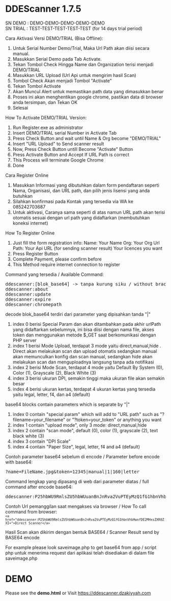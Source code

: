 DDEScanner 1.7.5
================

SN DEMO     : DEMO-DEMO-DEMO-DEMO-DEMO <br>
SN TRIAL    : TEST-TEST-TEST-TEST-TEST (for 14 days trial period)

Cara Aktivasi Versi DEMO/TRIAL (Bisa Offline):
1. Untuk Serial Number Demo/Trial, Maka Url Path akan diisi secara manual.
2. Masukkan Serial Demo pada Tab Activate.
3. Tekan Tombol Check Hingga Name dan Organization terisi menjadi DEMO/TRIAL
4. Masukkan URL Upload (Url Api untuk mengirim hasil Scan)
5. Tombol Check Akan menjadi Tombol "Activate"
6. Tekan Tombol Activate
7. Akan Muncul Alert untuk memastikan path data yang dimasukkan benar
8. Proses ini akan menghentikan google chrome, pastikan data di browser anda tersimpan, dan Tekan OK
9. Selesai

How To Activate DEMO/TRIAL Version:
1. Run Register.exe as administrator
2. Insert DEMO/TRIAL serial Number in Activate Tab
3. Press Check Button and wait until Name & Org become "DEMO/TRIAL"
4. Insert "URL Upload" to Send scanner result
5. Now, Press Check Button untill Become "Activate" Button
6. Press Activate Button and Accept If URL Path is correct
7. This Process will terminate Google Chrome
8. Done


Cara Register Online
1. Masukkan Informasi yang dibutuhkan dalam form pendaftaran seperti Nama, Organisasi, dan URL path, dan pilih jenis lisensi yang anda butuhkan
2. Silahkan konfirmasi pada Kontak yang tersedia via WA ke 085242703687
3. Untuk aktivasi, Caranya sama seperti di atas namun URL path akan terisi otomatis sesuai dengan url path yang didaftarkan (membutuhkan koneksi internet)

How To Register Online
1. Just fill the form registration info:
   Name: Your Name
   Org: Your Org
   Url Path: Your Api URL (for sending scanner result)
   Your licences you want
2. Press Register Button
3. Complete Payment, please confirm before
4. This Method require internet connection to register

Command yang tersedia / Available Command:
<pre>ddescanner:[blok_base64] -> tanpa kurung siku / without brackets
ddescanner:about
ddescanner:update
ddescanner:expire
ddescanner:chromepath
</pre>

decode blok_base64 terdiri dari parameter yang dipisahkan tanda "|"
1. index 0 berisi Special Param dan akan ditambahkan pada akhir urlPath yang didaftarkan sebelumnya, ini bisa diisi dengan nama file, akses token dan menggunakan metode $_GET saat berkomunikasi dengan PHP server
2. index 1 berisi Mode Upload, terdapat 3 mode yaitu direct,manual,hide . Direct akan melakukan scan dan upload otomatis sedangkan manual akan memunculkan konfig dan scan manual, sedangkan hide akan melakukan scan dan menguploadnya langsung tanpa ada notifikasi
3. index 2 berisi Mode Scan, terdapat 4 mode yaitu Default By System (0), Color (1), Grayscale (2), Black White (3)
4. index 3 berisi ukuran DPI, semakin tinggi maka ukuran file akan semakin besar
5. index 4 berisi ukuran kertas, terdapat 4 ukuran kertas yang tersedia yaitu legal, letter, f4, dan a4 (default) 

base64 blocks contain parameters which is separate by "|"
1. index 0 contain "special param" which will add to "URL path" such as "?filename=your_filename" or "?token=your_token" or anything you want
2. index 1 contain "upload mode", only 3 mode: direct,manual,hide
3. index 2 contain "scan mode", default (0), color (1), grayscale (2), text black white (3)
4. index 3 contain "DPI Scale"
5. index 4 contain "Paper Size", legal, letter, f4 and a4 (default)

Contoh parameter base64 sebelum di encode / Parameter before encode with base64:
<pre>?name=FileName.jpg&token=12345|manual|1|160|letter</pre>

Command lengkap yang dipasang di web dari parameter diatas / full command after encode base64:
<pre>ddescanner:P25hbWU9RmlsZU5hbWUuanBnJnRva2VuPTEyMzQ1fG1hbnVhbHwxfDE2MHxsZXR0ZXI=</pre>

Contoh Url pemanggilan saat mengakses via browser / How To call command from browser:
<br><code>`<a href="ddescanner:P25hbWU9RmlsZU5hbWUuanBnJnRva2VuPTEyMzQ1fG1hbnVhbHwxfDE2MHxsZXR0ZXI=">Direct Scanner</a>`</code>

Hasil Scan akan dikirim dengan bentuk BASE64 / Scanner Result send by BASE64 encode

For example please look saveimage.php to get base64 from app / script php untuk menerima request dari aplikasi telah disediakan di dalam file saveimage.php

DEMO
=
Please see the **demo.html** or Visit https://ddescanner.dzakiyyah.com
